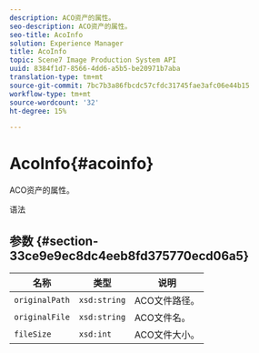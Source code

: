 ```yaml
---
description: ACO资产的属性。
seo-description: ACO资产的属性。
seo-title: AcoInfo
solution: Experience Manager
title: AcoInfo
topic: Scene7 Image Production System API
uuid: 8384f1d7-8566-4dd6-a5b5-be20971b7aba
translation-type: tm+mt
source-git-commit: 7bc7b3a86fbcdc57cfdc31745fae3afc06e44b15
workflow-type: tm+mt
source-wordcount: '32'
ht-degree: 15%

---
```



# AcoInfo{#acoinfo}

ACO资产的属性。

语法

## 参数 {#section-33ce9e9ec8dc4eeb8fd375770ecd06a5}

| 名称 | 类型 | 说明 |
|---|---|---|
| `originalPath` | `xsd:string` | ACO文件路径。 |
| `originalFile` | `xsd:string` | ACO文件名。 |
| `fileSize` | `xsd:int` | ACO文件大小。 |

